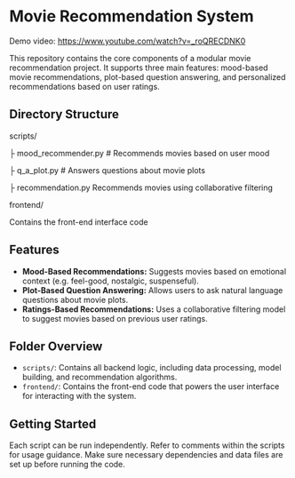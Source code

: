 # Movie Recommendation System

Demo video: https://www.youtube.com/watch?v=_roQRECDNK0

This repository contains the core components of a modular movie recommendation project. It supports three main features: mood-based movie recommendations, plot-based question answering, and personalized recommendations based on user ratings.

## Directory Structure

scripts/ 

├ mood_recommender.py # Recommends movies based on user mood 

├ q_a_plot.py # Answers questions about movie plots 

├ recommendation.py Recommends movies using collaborative filtering 


frontend/ 

Contains the front-end interface code


## Features

- **Mood-Based Recommendations:** Suggests movies based on emotional context (e.g. feel-good, nostalgic, suspenseful).
- **Plot-Based Question Answering:** Allows users to ask natural language questions about movie plots.
- **Ratings-Based Recommendations:** Uses a collaborative filtering model to suggest movies based on previous user ratings.

## Folder Overview

- `scripts/`: Contains all backend logic, including data processing, model building, and recommendation algorithms.
- `frontend/`: Contains the front-end code that powers the user interface for interacting with the system.

## Getting Started

Each script can be run independently. Refer to comments within the scripts for usage guidance. Make sure necessary dependencies and data files are set up before running the code.